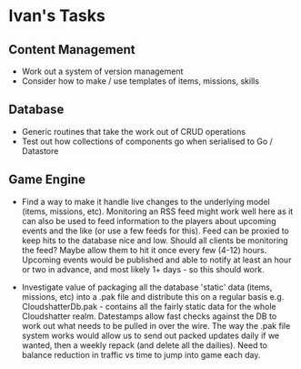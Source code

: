 # Ivan's Tasks

## Content Management

* Work out a system of version management
* Consider how to make / use templates of items, missions, skills

## Database

* Generic routines that take the work out of CRUD operations
* Test out how collections of components go when serialised to Go / Datastore

## Game Engine

* Find a way to make it handle live changes to the underlying model (items, missions, etc). Monitoring an RSS feed might work well here as it can also be used to feed information to the players about upcoming events and the like (or use a few feeds for this). Feed can be proxied to keep hits to the database nice and low. Should all clients be monitoring the feed? Maybe allow them to hit it once every few (4-12) hours. Upcoming events would be published and able to notify at least an hour or two in advance, and most likely 1+ days - so this should work.

* Investigate value of packaging all the database 'static' data (items, missions, etc) into a .pak file and distribute this on a regular basis e.g. CloudshatterDb.pak - contains all the fairly static data for the whole Cloudshatter realm. Datestamps allow fast checks against the DB to work out what needs to be pulled in over the wire. The way the .pak file system works would allow us to send out packed updates daily if we wanted, then a weekly repack (and delete all the dailies). Need to balance reduction in traffic vs time to jump into game each day.
